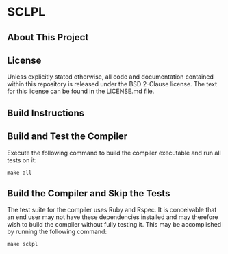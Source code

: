 SCLPL
==============================================

About This Project
----------------------------------------------

License
----------------------------------------------
Unless explicitly stated otherwise, all code and documentation contained within
this repository is released under the BSD 2-Clause license. The text for this
license can be found in the LICENSE.md file.

Build Instructions
----------------------------------------------

## Build and Test the Compiler

Execute the following command to build the compiler executable and run all tests
on it:

    make all

## Build the Compiler and Skip the Tests

The test suite for the compiler uses Ruby and Rspec. It is conceivable that an
end user may not have these dependencies installed and may therefore wish to
build the compiler without fully testing it. This may be accomplished by
running the following command:

    make sclpl

